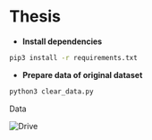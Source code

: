 # Thesis

- __Install dependencies__

```bash
pip3 install -r requirements.txt
```

- __Prepare data of original dataset__

```bash
python3 clear_data.py
```

Data

![Drive](https://docs.google.com/spreadsheets/d/13i7I7RuDSwmK3UclGu-UTMiS_UXy-RVz/edit#gid=212553697)
